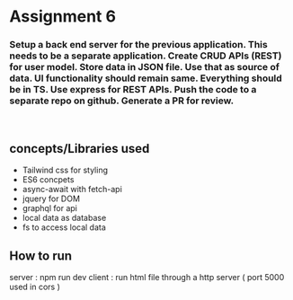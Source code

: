 # Assignment 6

### Setup a back end server for the previous application. This needs to be a separate application. Create CRUD APIs (REST) for user model. Store data in JSON file. Use that as source of data. UI functionality should remain same. Everything should be in TS. Use express for REST APIs. Push the code to a separate repo on github. Generate a PR for review.

<br />

## concepts/Libraries used

* Tailwind css for styling
* ES6 concpets
* async-await with fetch-api
* jquery for DOM
* graphql for api
* local data as database
* fs to access local data

## How to run

server : npm run dev
client : run html file through a http server ( port 5000 used in cors )

